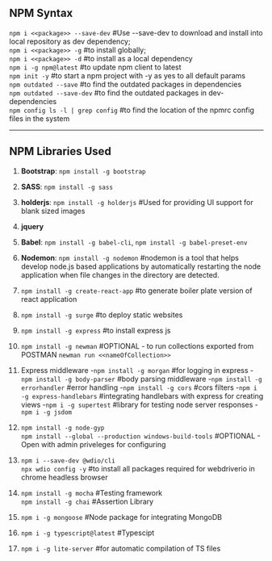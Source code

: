 ## NPM Syntax

`npm i <<package>> --save-dev` #Use --save-dev to download and install into local repository as dev dependency;  
`npm i <<package>> -g` #to install globally;  
`npm i <<package>> -d` #to install as a local dependency  
`npm i -g npm@latest` #to update npm client to latest  
`npm init -y` #to start a npm project with -y as yes to all default params  
`npm outdated --save` #to find the outdated packages in dependencies  
`npm outdated --save-dev` #to find the outdated packages in dev-dependencies  
`npm config ls -l | grep config` #to find the location of the npmrc config files in the system  


---


## NPM Libraries Used

1. **Bootstrap**: `npm install -g bootstrap`
2. **SASS**: `npm install -g sass`
3. **holderjs**: `npm install -g holderjs` #Used for providing UI support for blank sized images
4. **jquery**
5. **Babel**: `npm install -g babel-cli`, `npm install -g babel-preset-env`
6. **Nodemon**: `npm install -g nodemon` #nodemon is a tool that helps develop node.js based applications by automatically restarting the node application when file changes in the directory are detected.
7. `npm install -g create-react-app` #to generate boiler plate version of react application
8. `npm install -g surge` #to deploy static websites
9. `npm install -g express` #to install express js
10. `npm install -g newman` #OPTIONAL - to run collections exported from POSTMAN
 `newman run <<nameOfCollection>>`

11. Express middleware
    -`npm install -g morgan` #for logging in express
    -`npm install -g body-parser` #body parsing middleware
    -`npm install -g errorhandler` #error handling
    -`npm install -g cors` #cors filters
    -`npm i -g express-handlebars` #integrating handlebars with express for creating views
    -`npm i -g supertest` #library for testing node server responses
    -`npm i -g jsdom`
12. `npm install -g node-gyp`  
`npm install --global --production windows-build-tools` #OPTIONAL - Open with admin priveleges for configuring
13. `npm i --save-dev @wdio/cli`  
`npx wdio config -y` #to install all packages required for webdriverio in chrome headless browser
14. `npm install -g mocha` #Testing framework  
    `npm install -g chai` #Assertion Library
15. `npm i -g mongoose` #Node package for integrating MongoDB
15. `npm i -g typescript@latest` #Typescipt
16. `npm i -g lite-server` #for automatic compilation of TS files